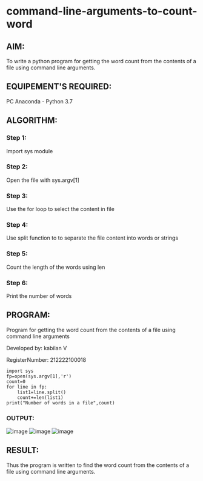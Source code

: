 # command-line-arguments-to-count-word
## AIM:
To write a python program for getting the word count from the contents of a file using command line arguments.
## EQUIPEMENT'S REQUIRED: 
PC
Anaconda - Python 3.7
## ALGORITHM: 
### Step 1:
Import sys module

### Step 2:
Open the file with sys.argv[1]

### Step 3:
Use the for loop to select the content in file

### Step 4:
Use split function to to separate the file content into words or strings

### Step 5:
Count the length of the words using len

### Step 6:
Print the number of words

## PROGRAM:
Program for getting the word count from the contents of a file using command line arguments

Developed by: kabilan V

RegisterNumber: 212222100018
```
import sys
fp=open(sys.argv[1],'r')
count=0
for line in fp:
    list1=line.split()
    count+=len(list1)
print("Number of words in a file",count)
```



### OUTPUT:
![image](https://github.com/kabilan22000284/command-line-arguments-to-count-word/assets/123469171/1bbe59aa-80e1-47be-90e8-77c18e1540ab)
![image](https://github.com/kabilan22000284/command-line-arguments-to-count-word/assets/123469171/e26f1ce1-34ff-4a1f-b769-7f0bb62d0edd)
![image](https://github.com/kabilan22000284/command-line-arguments-to-count-word/assets/123469171/84d6acba-6885-41ae-b9e4-90a80db759c0)




## RESULT:
Thus the program is written to find the word count from the contents of a file using command line arguments.
